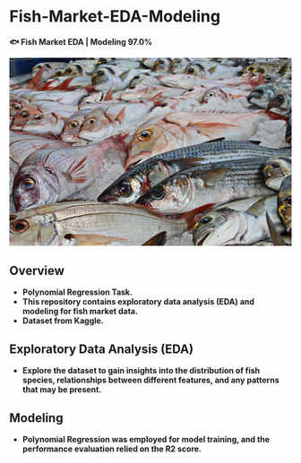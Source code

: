 # Fish-Market-EDA-Modeling
**🐟 Fish Market EDA | Modeling 97.0%**

<img src="fish.jpg">

## Overview
- **Polynomial Regression Task.**
- **This repository contains exploratory data analysis (EDA) and modeling for fish market data.**
- **Dataset from Kaggle.**

## Exploratory Data Analysis (EDA)
- **Explore the dataset to gain insights into the distribution of fish species, relationships between different features, and any patterns that may be present.**

## Modeling
- **Polynomial Regression was employed for model training, and the performance evaluation relied on the R2 score.**


